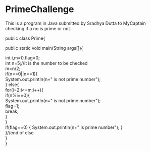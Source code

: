 # PrimeChallenge
This is a program in Java submitted  by Sradhya Dutta to MyCaptain checking if a no is prime or not.

public class Prime{
    
 public static void main(String args[]){    
     
  int i,m=0,flag=0;      
  int n=5;//it is the number to be checked    
  m=n/2;      
  if(n==0||n==1){  
   System.out.println(n+" is not prime number");      
  }
  else{  
   for(i=2;i<=m;i++){      
    if(n%i==0){      
     System.out.println(n+" is not prime number");      
     flag=1;      
     break;      
    }      
   }      
   if(flag==0)  { System.out.println(n+" is prime number"); }  
  }//end of else  
}    
}   
